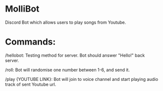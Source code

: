 # MolliBot
 Discord Bot which allows users to play songs from Youtube.
 
 # Commands:
 /hellobot: Testing method for server. Bot should answer "Hello!" back server.
 
 /roll: Bot will randomise one number between 1-6, and send it.
 
 /play {YOUTUBE LINK}: Bot will join to voice channel and start playing audio track of sent Youtube url.

